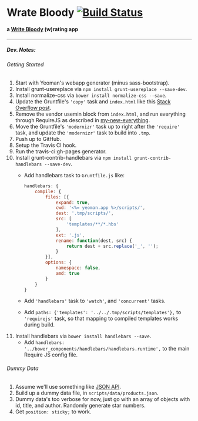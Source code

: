 # Wrate Bloody [![Build Status](https://travis-ci.org/mysterycommand/wrateblody-app.png?branch=master)](https://travis-ci.org/mysterycommand/wrateblody-app)
#### a [Write Bloody](http://writebloody.com/) (w)rating app

---

##### Dev. Notes:
###### Getting Started
1. Start with Yeoman's webapp generator (minus sass-bootstrap).
2. Install grunt-usereplace via `npm install grunt-usereplace --save-dev`.
3. Install normalize-css via `bower install normalize-css --save`.
4. Update the Gruntfile's `'copy'` task and `index.html` like this [Stack Overflow post](http://stackoverflow.com/questions/18785984/grunt-include-bower-components-in-usemin-block).
5. Remove the vendor usemin block from `index.html`, and run everything through RequireJS as described in [my-new-everything](https://github.com/mysterycommand/my-new-everything).
6. Move the Gruntfile's `'modernizr'` task up to right after the `'require'` task, and update the `'modernizr'` task to build into `.tmp`.
7. Push up to GitHub.
8. Setup the Travis CI hook.
9. Run the travis-ci:gh-pages generator.
10. Install grunt-contrib-handlebars via `npm install grunt-contrib-handlebars --save-dev`.
    * Add handlebars task to `Gruntfile.js` like:

        ```javascript
        handlebars: {
            compile: {
                files: [{
                    expand: true,
                    cwd: '<%= yeoman.app %>/scripts/',
                    dest: '.tmp/scripts/',
                    src: [
                        'templates/**/*.hbs'
                    ],
                    ext: '.js',
                    rename: function(dest, src) {
                        return dest + src.replace('_', '');
                    }
                }],
                options: {
                    namespace: false,
                    amd: true
                }
            }
        }
        ```
    * Add `'handlebars'` task to `'watch'`, and `'concurrent'` tasks.
    * Add `paths: {'templates': '../../.tmp/scripts/templates'},` to `'requirejs'` task, so that mapping to compiled templates works during build.
11. Install handlebars via `bower install handlebars --save`.
    * Add `handlebars: '../bower_components/handlebars/handlebars.runtime',` to the main Require JS config file.

###### Dummy Data
1. Assume we'll use something like [JSON API](http://wordpress.org/plugins/json-api/).
2. Build up a dummy data file, in `scripts/data/products.json`.
3. Dummy data's too verbose for now, just go with an array of objects with id, title, and author. Randomly generate star numbers.
4. Get `position: sticky;` to work.
